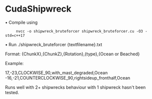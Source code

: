 # CudaShipwreck



  • Compile using
  
         nvcc -o shipwreck_bruteforcer shipwreck_bruteforcer.cu -O3 -std=c++17
         
  • Run
         ./shipwreck_bruteforcer {textfilename}.txt

Format:
{ChunkX},{ChunkZ},{Rotation},{type},{Ocean or Beached}

Example:



17,-23,CLOCKWISE_90,with_mast_degraded,Ocean
-16,-21,COUNTERCLOCKWISE_90,rightsideup_fronthalf,Ocean


Runs well with 2+ shipwrecks behaviour with 1 shipwreck hasn't been tested.
